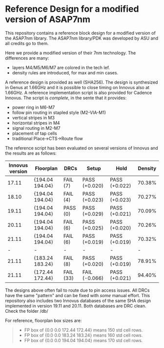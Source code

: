 # Reference Design for a modified version of ASAP7nm 
This repository contains a reference block design for a modified version of the ASAP7nm library. The ASAP7nm library/PDK was developed by ASU and all credits go to them. 

Here we provide a modified version of their 7nm technology. The differences are many:
* layers M4/M5/M6/M7 are colored in the tech lef.
* density rules are introduced, for max and min cases.


A reference design is provided as well (SHA256). The design is synthesized in Genus at 1.66GHz and it is possible to close timing on Innovus also at 1.66GHz.
A reference implementation script is also provided for Cadence Innovus. The script is *complete*, in the sente that it provides:
* power ring in M6-M7
* follow pin routing in stapled style (M2-VIA-M1)
* vertical stripes in M3
* horizontal stripes in M4
* signal routing in M2-M7
* placement of tap cells
* traditional Place->CTS->Route flow

The reference script has been evaluated on several versions of Innovus and the results are as follows:


| Innovus version | Floorplan     | DRCs          | Setup         | Hold          | Density |
|-----------------|---------------|---------------|---------------|---------------|---------|
| 17.11 |         {194.04 194.04} | FAIL (7)     | PASS (+0.020) | PASS (+0.022) | 70.38%  |
| 18.10 | 	  {194.04 194.04} | FAIL (4)      | PASS (+0.023) | PASS (+0.023) | 70.27%  |
| 19.11 |	  {194.04 194.04} | PASS (0) | PASS (+0.029) | PASS (+0.021) | 70.09%  | 
| 20.11 |	  {194.04 194.04} | FAIL (6)      | PASS (+0.025) | PASS (+0.020) | 70.26%  | 
| 21.11 | 	  {194.04 194.04} | FAIL (6)      | PASS (+0.019) | PASS (+0.019) | 70.32%  | 
|-|-|-|-|-|-|
| 21.11 | 	  {183.24 183.24} | FAIL (8)     | PASS (+0.020) | PASS (+0.019) | 78.91%  |
| 21.11 | 	  {172.44 172.44} | FAIL (33)     | FAIL (-0.066) | PASS (+0.021) | 94.40%  |


The designs above often fail to route due to pin access issues. All DRCs have the same "pattern" and can be fixed with *some* manual effort. 
This repository also includes two Innovus databases of the same SHA design implemented in version 19.11 and 20.11. Both databases are DRC clean. Check the folder /db/

For reference, floorplan box sizes are:
> - FP box of {0.0 0.0 172.44 172.44} means 150 std cell rows.
> - FP box of {0.0 0.0 183.24 183.24} means 160 std cell rows.
> - FP box of {0.0 0.0 194.04 194.04} means 170 std cell rows.
